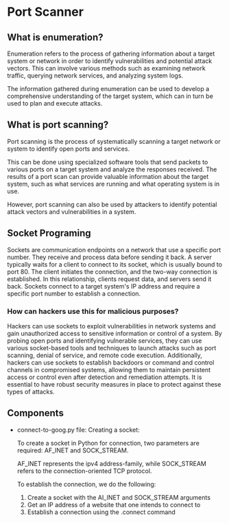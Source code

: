 # Port Scanner

## What is enumeration?

Enumeration refers to the process of gathering information about a target system or network in order to identify vulnerabilities and potential attack vectors. This can involve various methods such as examining network traffic, querying network services, and analyzing system logs.

The information gathered during enumeration can be used to develop a comprehensive understanding of the target system, which can in turn be used to plan and execute attacks.

## What is port scanning?

Port scanning is the process of systematically scanning a target network or system to identify open ports and services.

This can be done using specialized software tools that send packets to various ports on a target system and analyze the responses received. The results of a port scan can provide valuable information about the target system, such as what services are running and what operating system is in use.

However, port scanning can also be used by attackers to identify potential attack vectors and vulnerabilities in a system.

## Socket Programing

Sockets are communication endpoints on a network that use a specific port number. They receive and process data before sending it back. A server typically waits for a client to connect to its socket, which is usually bound to port 80. The client initiates the connection, and the two-way connection is established. In this relationship, clients request data, and servers send it back. Sockets connect to a target system's IP address and require a specific port number to establish a connection.

### How can hackers use this for malicious purposes?

Hackers can use sockets to exploit vulnerabilities in network systems and gain unauthorized access to sensitive information or control of a system. By probing open ports and identifying vulnerable services, they can use various socket-based tools and techniques to launch attacks such as port scanning, denial of service, and remote code execution. Additionally, hackers can use sockets to establish backdoors or command and control channels in compromised systems, allowing them to maintain persistent access or control even after detection and remediation attempts. It is essential to have robust security measures in place to protect against these types of attacks.

## Components

- connect-to-goog.py file:
    Creating a socket:

    To create a socket in Python for connection, two parameters are required: AF_INET and SOCK_STREAM.

    AF_INET represents the ipv4 address-family, while SOCK_STREAM refers to the connection-oriented TCP protocol.

    To establish the connection, we do the following:

    1. Create a socket with the AI_INET and SOCK_STREAM arguments
    2. Get an IP address of a website that one intends to connect to
    3. Establish a connection using the .connect command
